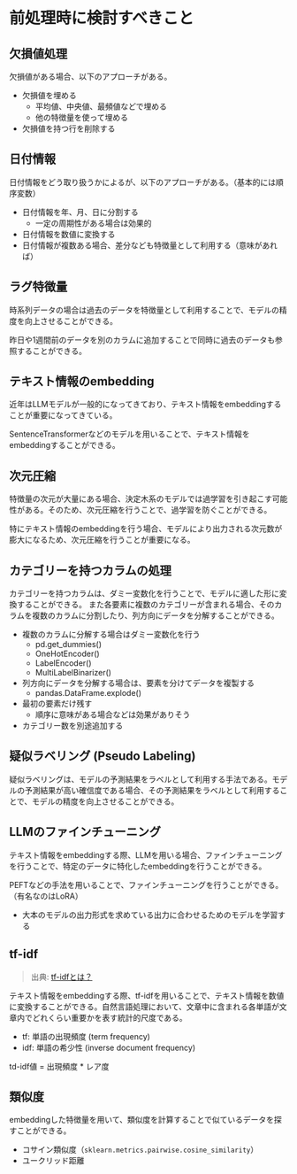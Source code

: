 # 前処理時に検討すべきこと

## 欠損値処理

欠損値がある場合、以下のアプローチがある。

- 欠損値を埋める
  - 平均値、中央値、最頻値などで埋める
  - 他の特徴量を使って埋める
- 欠損値を持つ行を削除する


## 日付情報

日付情報をどう取り扱うかによるが、以下のアプローチがある。（基本的には順序変数）

- 日付情報を年、月、日に分割する
  - 一定の周期性がある場合は効果的
- 日付情報を数値に変換する
- 日付情報が複数ある場合、差分なども特徴量として利用する（意味があれば）

## ラグ特徴量

時系列データの場合は過去のデータを特徴量として利用することで、モデルの精度を向上させることができる。

昨日や1週間前のデータを別のカラムに追加することで同時に過去のデータも参照することができる。

## テキスト情報のembedding

近年はLLMモデルが一般的になってきており、テキスト情報をembeddingすることが重要になってきている。

SentenceTransformerなどのモデルを用いることで、テキスト情報をembeddingすることができる。

## 次元圧縮

特徴量の次元が大量にある場合、決定木系のモデルでは過学習を引き起こす可能性がある。そのため、次元圧縮を行うことで、過学習を防ぐことができる。

特にテキスト情報のembeddingを行う場合、モデルにより出力される次元数が膨大になるため、次元圧縮を行うことが重要になる。

## カテゴリーを持つカラムの処理

カテゴリーを持つカラムは、ダミー変数化を行うことで、モデルに適した形に変換することができる。
また各要素に複数のカテゴリーが含まれる場合、そのカラムを複数のカラムに分割したり、列方向にデータを分解することができる。

- 複数のカラムに分解する場合はダミー変数化を行う
  - pd.get_dummies()
  - OneHotEncoder()
  - LabelEncoder()
  - MultiLabelBinarizer()
- 列方向にデータを分解する場合は、要素を分けてデータを複製する
  - pandas.DataFrame.explode()
- 最初の要素だけ残す
  - 順序に意味がある場合などは効果がありそう
- カテゴリー数を別途追加する


## 疑似ラベリング (Pseudo Labeling)

疑似ラベリングは、モデルの予測結果をラベルとして利用する手法である。モデルの予測結果が高い確信度である場合、その予測結果をラベルとして利用することで、モデルの精度を向上させることができる。

## LLMのファインチューニング

テキスト情報をembeddingする際、LLMを用いる場合、ファインチューニングを行うことで、特定のデータに特化したembeddingを行うことができる。

PEFTなどの手法を用いることで、ファインチューニングを行うことができる。（有名なのはLoRA）

- 大本のモデルの出力形式を求めている出力に合わせるためのモデルを学習する

## tf-idf

> 出典: [tf-idfとは？](https://atmarkit.itmedia.co.jp/ait/articles/2112/23/news028.html)

テキスト情報をembeddingする際、tf-idfを用いることで、テキスト情報を数値に変換することができる。自然言語処理において、文章中に含まれる各単語が文章内でどれくらい重要かを表す統計的尺度である。

- tf: 単語の出現頻度 (term frequency)
- idf: 単語の希少性 (inverse document frequency)

td-idf値 = 出現頻度 * レア度

## 類似度

embeddingした特徴量を用いて、類似度を計算することで似ているデータを探すことができる。

- コサイン類似度（`sklearn.metrics.pairwise.cosine_similarity`）
- ユークリッド距離